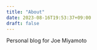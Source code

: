 ```yaml
---
title: "About"
date: 2023-08-16T19:53:37+09:00
draft: false
---
```


Personal blog for Joe Miyamoto
